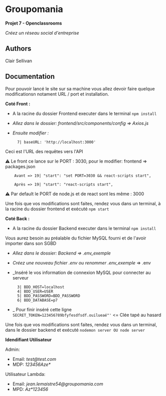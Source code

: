 
# Groupomania

__Projet 7 - Openclassrooms__

_Créez un réseau social d'entreprise_ 


## Authors

 Clair Sellivan


## Documentation

Pour pouvoir lancé le site sur sa machine vous allez devoir faire quelque modificationsn notament URL / port et installation.


__Coté Front :__

- A la racine du dossier Frontend executer dans le terminal `npm install`

- _Allez dans le dossier: frontend/src/components/config => Axios.js_
- _Ensuite modifier :_ 
        
        7| baseURL: 'http://localhost:3000'

Ceci est l'URL des requêtes vers l'API
 

⚠️ Le front ce lance sur le PORT : 3030, pour le modifier: frontend => packages.json

        Avant => 19| "start": "set PORT=3030 && react-scripts start",
        
        Après => 19| "start": "react-scripts start",    

⚠️ Par default le PORT de node.js et de react sont les même : 3000

Une fois que vos modifications sont faites, rendez vous dans un terminal, à la racine du dossier frontend et exécuté `npm start`


__Coté Back :__

- A la racine du dossier Backend executer dans le terminal `npm install`

Vous aurez besoin au préalable du fichier MySQL fourni et de l'avoir importer dans son SGBD

- _Allez dans le dossier: Backend => .env_exemple_
- _Créez une nouveau fichier .env ou renommer .env_exemple_ => .env
- _Inséré le vos information de connexion MySQL pour connecter au serveur

        3| BDD_HOST=localhost
        4| BDD_USER=USER
        5| BDD_PASSWORD=BDD_PASSWORD
        6| BDD_DATABASE=p7

- _ Pour finir inséré cette ligne
 ` SECRET_TOKEN=123456789bfyfesdfsdf.ouilueaé"' ` <= Clée  tapé au hasard

 Une fois que vos modifications sont faites, rendez vous dans un terminal, dans le dossier backend et exécuté `nodemon server OU node server`


 __Idendifiant Utilisateur__

Admin:

- Email: _test@test.com_
- MDP: _123456Aze*_

Utilisateur Lambda:

- Email: _jean.lemaistre54@groupomania.com_
- MPD: _Az*123456_